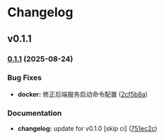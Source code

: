 # Changelog

## v0.1.1

### [0.1.1](https://github.com/Dawn-Dream/Todos/compare/v0.1.0...v0.1.1) (2025-08-24)


### Bug Fixes

* **docker:** 修正后端服务启动命令配置 ([2cf5b8a](https://github.com/Dawn-Dream/Todos/commit/2cf5b8a16bea348cbd4c25ffe5af91600f209793))


### Documentation

* **changelog:** update for v0.1.0 [skip ci] ([751ec2c](https://github.com/Dawn-Dream/Todos/commit/751ec2cd3d83c480b805999ec5a4dbff175ac823))


